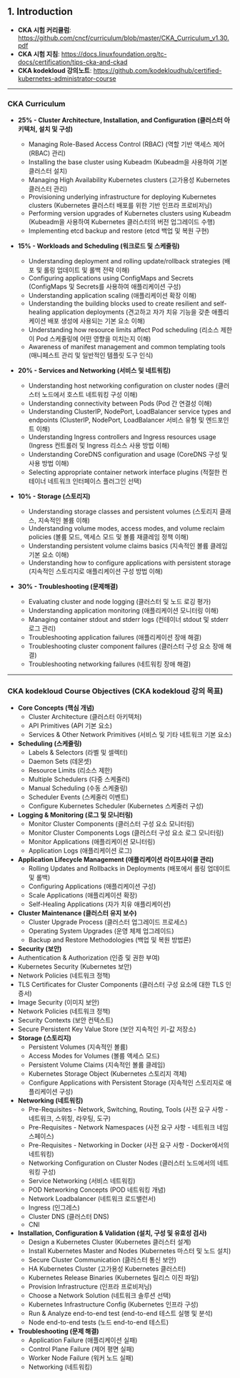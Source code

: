 ##  1. Introduction
- **CKA 시험 커리큘럼**: https://github.com/cncf/curriculum/blob/master/CKA_Curriculum_v1.30.pdf
- **CKA 시험 지침**: https://docs.linuxfoundation.org/tc-docs/certification/tips-cka-and-ckad
- **CKA kodekloud 강의노트**: https://github.com/kodekloudhub/certified-kubernetes-administrator-course

---

### CKA Curriculum
- **25% - Cluster Architecture, Installation, and Configuration (클러스터 아키텍처, 설치 및 구성)** 
  - Managing Role-Based Access Control (RBAC) (역할 기반 액세스 제어 (RBAC) 관리)
  - Installing the base cluster using Kubeadm (Kubeadm을 사용하여 기본 클러스터 설치)
  - Managing High Availability Kubernetes clusters (고가용성 Kubernetes 클러스터 관리)
  - Provisioning underlying infrastructure for deploying Kubernetes clusters (Kubernetes 클러스터 배포를 위한 기반 인프라 프로비저닝)
  - Performing version upgrades of Kubernetes clusters using Kubeadm (Kubeadm을 사용하여 Kubernetes 클러스터의 버전 업그레이드 수행)
  - Implementing etcd backup and restore (etcd 백업 및 복원 구현)

- **15% - Workloads and Scheduling (워크로드 및 스케줄링)** 
  - Understanding deployment and rolling update/rollback strategies (배포 및 롤링 업데이트 및 롤백 전략 이해)
  - Configuring applications using ConfigMaps and Secrets (ConfigMaps 및 Secrets를 사용하여 애플리케이션 구성)
  - Understanding application scaling (애플리케이션 확장 이해)
  - Understanding the building blocks used to create resilient and self-healing application deployments (견고하고 자가 치유 기능을 갖춘 애플리케이션 배포 생성에 사용되는 기본 요소 이해)
  - Understanding how resource limits affect Pod scheduling (리소스 제한이 Pod 스케줄링에 어떤 영향을 미치는지 이해)
  - Awareness of manifest management and common templating tools (매니페스트 관리 및 일반적인 템플릿 도구 인식)

- **20% - Services and Networking (서비스 및 네트워킹)** 
  - Understanding host networking configuration on cluster nodes (클러스터 노드에서 호스트 네트워킹 구성 이해)
  - Understanding connectivity between Pods (Pod 간 연결성 이해)
  - Understanding ClusterIP, NodePort, LoadBalancer service types and endpoints (ClusterIP, NodePort, LoadBalancer 서비스 유형 및 엔드포인트 이해)
  - Understanding Ingress controllers and Ingress resources usage (Ingress 컨트롤러 및 Ingress 리소스 사용 방법 이해)
  - Understanding CoreDNS configuration and usage (CoreDNS 구성 및 사용 방법 이해)
  - Selecting appropriate container network interface plugins (적절한 컨테이너 네트워크 인터페이스 플러그인 선택)

- **10% - Storage (스토리지)** 
  - Understanding storage classes and persistent volumes (스토리지 클래스, 지속적인 볼륨 이해)
  - Understanding volume modes, access modes, and volume reclaim policies (볼륨 모드, 액세스 모드 및 볼륨 재클레임 정책 이해)
  - Understanding persistent volume claims basics (지속적인 볼륨 클레임 기본 요소 이해)
  - Understanding how to configure applications with persistent storage (지속적인 스토리지로 애플리케이션 구성 방법 이해)

- **30% - Troubleshooting (문제해결)**
  - Evaluating cluster and node logging (클러스터 및 노드 로깅 평가)
  - Understanding application monitoring (애플리케이션 모니터링 이해)
  - Managing container stdout and stderr logs (컨테이너 stdout 및 stderr 로그 관리)
  - Troubleshooting application failures (애플리케이션 장애 해결)
  - Troubleshooting cluster component failures (클러스터 구성 요소 장애 해결)
  - Troubleshooting networking failures (네트워킹 장애 해결)

---

### CKA kodekloud Course Objectives (CKA kodekloud 강의 목표)
- **Core Concepts (핵심 개념)**
  - Cluster Architecture (클러스터 아키텍처)
  - API Primitives (API 기본 요소)
  - Services & Other Network Primitives (서비스 및 기타 네트워크 기본 요소)
- **Scheduling (스케줄링)**
  - Labels & Selectors (라벨 및 셀렉터)
  - Daemon Sets (데몬셋)
  - Resource Limits (리소스 제한)
  - Multiple Schedulers (다중 스케줄러)
  - Manual Scheduling (수동 스케줄링)
  - Scheduler Events (스케줄러 이벤트)
  - Configure Kubernetes Scheduler (Kubernetes 스케줄러 구성)
- **Logging & Monitoring (로그 및 모니터링)**
  - Monitor Cluster Components (클러스터 구성 요소 모니터링)
  - Monitor Cluster Components Logs (클러스터 구성 요소 로그 모니터링)
  - Monitor Applications (애플리케이션 모니터링)
  - Application Logs (애플리케이션 로그)
- **Application Lifecycle Management (애플리케이션 라이프사이클 관리)**
  - Rolling Updates and Rollbacks in Deployments (배포에서 롤링 업데이트 및 롤백)
  - Configuring Applications (애플리케이션 구성)
  - Scale Applications (애플리케이션 확장)
  - Self-Healing Applications (자가 치유 애플리케이션)
- **Cluster Maintenance (클러스터 유지 보수)**
  - Cluster Upgrade Process (클러스터 업그레이드 프로세스)
  - Operating System Upgrades (운영 체제 업그레이드)
  - Backup and Restore Methodologies (백업 및 복원 방법론)
 - **Security (보안)**
  - Authentication & Authorization (인증 및 권한 부여)
  - Kubernetes Security (Kubernetes 보안)
  - Network Policies (네트워크 정책)
  - TLS Certificates for Cluster Components (클러스터 구성 요소에 대한 TLS 인증서)
  - Image Security (이미지 보안)
  - Network Policies (네트워크 정책)
  - Security Contexts (보안 컨텍스트)
  - Secure Persistent Key Value Store (보안 지속적인 키-값 저장소)
- **Storage (스토리지)**
  - Persistent Volumes (지속적인 볼륨)
  - Access Modes for Volumes (볼륨 액세스 모드)
  - Persistent Volume Claims (지속적인 볼륨 클레임)
  - Kubernetes Storage Object (Kubernetes 스토리지 객체)
  - Configure Applications with Persistent Storage (지속적인 스토리지로 애플리케이션 구성)
- **Networking (네트워킹)**
  - Pre-Requisites - Network, Switching, Routing, Tools (사전 요구 사항 - 네트워크, 스위칭, 라우팅, 도구)
  - Pre-Requisites - Network Namespaces (사전 요구 사항 - 네트워크 네임스페이스)
  - Pre-Requisites - Networking in Docker (사전 요구 사항 - Docker에서의 네트워킹)
  - Networking Configuration on Cluster Nodes (클러스터 노드에서의 네트워킹 구성)
  - Service Networking (서비스 네트워킹)
  - POD Networking Concepts (POD 네트워킹 개념)
  - Network Loadbalancer (네트워크 로드밸런서)
  - Ingress (인그레스)
  - Cluster DNS (클러스터 DNS)
  - CNI
- **Installation, Configuration & Validation (설치, 구성 및 유효성 검사)**
  - Design a Kubernetes Cluster (Kubernetes 클러스터 설계)
  - Install Kubernetes Master and Nodes (Kubernetes 마스터 및 노드 설치)
  - Secure Cluster Communication (클러스터 통신 보안)
  - HA Kubernetes Cluster (고가용성 Kubernetes 클러스터)
  - Kubernetes Release Binaries (Kubernetes 릴리스 이진 파일)
  - Provision Infrastructure (인프라 프로비저닝)
  - Choose a Network Solution (네트워크 솔루션 선택)
  - Kubernetes Infrastructure Config (Kubernetes 인프라 구성)
  - Run & Analyze end-to-end test (end-to-end 테스트 실행 및 분석)
  - Node end-to-end tests (노드 end-to-end 테스트)
- **Troubleshooting (문제 해결)**
  - Application Failure (애플리케이션 실패)
  - Control Plane Failure (제어 평면 실패)
  - Worker Node Failure (워커 노드 실패)
  - Networking (네트워킹)